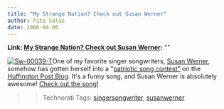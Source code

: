 ```yaml
---
title: "My Strange Nation? Check out Susan Werner"
author: Pito Salas
date: 2006-04-06
---
```


**Link: [My Strange Nation? Check out Susan Werner](None):** ""


>>

>>
[![Sw-00039-T](https://i0.wp.com/s3.media.squarespace.com/production/1075723/12829350/weblogs/images/sw-00039-t.jpg?resize=100%2C94)](<http://www.susanwerner.com/index2.html>)One
of my favorite singer songwriters, [Susan
Werner](<http://www.susanwerner.com/index2.html>), somehow has gotten herself
into a "[patriotic song
contest"](<http://strangenation.cf.huffingtonpost.com/>) on the [Huffington
Post Blog](<http://www.huffingtonpost.com/>). It's a funny song, and Susan
Werner is absolutely awesome! [Check out the
song!](<http://strangenation.cf.huffingtonpost.com/>)

>>

>> Technorati Tags:
[singersongwriter](<http://www.technorati.com/tag/singersongwriter>),
[susanwerner](<http://www.technorati.com/tag/susanwerner>)


